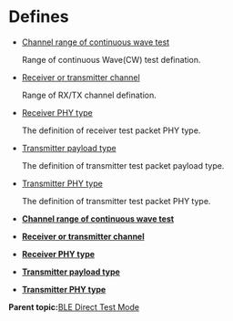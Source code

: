 # Defines

-   [Channel range of continuous wave test](GUID-B58671F6-428D-41C2-9E52-C8723DD02F0F.md)

    Range of continuous Wave\(CW\) test defination.

-   [Receiver or transmitter channel](GUID-298CB8E1-A459-44B1-B58B-241C6CA43595.md)

    Range of RX/TX channel defination.

-   [Receiver PHY type](GUID-129F2168-EE63-44F7-AD24-D798CDFA0F66.md)

    The definition of receiver test packet PHY type.

-   [Transmitter payload type](GUID-80707A75-E945-4947-A4D5-1D9B33EA65BB.md)

    The definition of transmitter test packet payload type.

-   [Transmitter PHY type](GUID-9A5B3D5D-8E92-42ED-A7B4-C8E3768DC851.md)

    The definition of transmitter test packet PHY type.


-   **[Channel range of continuous wave test](GUID-B58671F6-428D-41C2-9E52-C8723DD02F0F.md)**  

-   **[Receiver or transmitter channel](GUID-298CB8E1-A459-44B1-B58B-241C6CA43595.md)**  

-   **[Receiver PHY type](GUID-129F2168-EE63-44F7-AD24-D798CDFA0F66.md)**  

-   **[Transmitter payload type](GUID-80707A75-E945-4947-A4D5-1D9B33EA65BB.md)**  

-   **[Transmitter PHY type](GUID-9A5B3D5D-8E92-42ED-A7B4-C8E3768DC851.md)**  


**Parent topic:**[BLE Direct Test Mode](GUID-AC019545-F0F5-40F3-ADE2-B50B6C037F5E.md)

